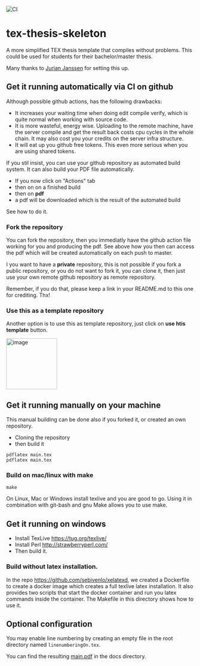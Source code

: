 ![CI](https://github.com/sebivenlo/tex-thesis-skeleton/workflows/CI/badge.svg)

# tex-thesis-skeleton
A more simplified TEX thesis template that compiles without problems. This could be used for students for their bachelor/master thesis.

Many thanks to [Jurian Janssen](https://github.com/Woeler) for setting this up.

## Get it running automatically via CI on github

Although possible github actions, has the following drawbacks:

* It increases your waiting time when doing edit compile verify, which is quite normal when working with source code.
* It is more wasteful, energy wise. Uploading to the remote machine, have the server compile and get the result back costs cpu cycles in the whole chain. It may also cost you your credits on the server infra structure.
* It will eat up you github free tokens. This even more serious when you are using shared tokens.

If you stil insist, you can use your github repository as automated build system. It can also build your PDF file automatically.

- If you now click on "Actions" tab
- then on on a finished build
- then on **pdf**
- a pdf will be downloaded which is the result of the automated build

See how to do it.

### Fork the repository

You can fork the repository, then you immediatly have the github action file working for you and producing the pdf. See above how you then can access the pdf which will be created automatically on each push to master.

I you want to have a **private** repository, this is not possible if you fork a public repository, or you do not want to fork it, you can clone it, then just use your own remote github repository as remote repository.

Remember, if you do that, please keep a link in your README.md to this one for crediting. Thx!

### Use this as a template repository

Another option is to use this as template repository, just click on **use htis template** button.

<img width="136" alt="image" src="https://user-images.githubusercontent.com/764295/78676875-54943900-78e7-11ea-9e5d-a23cab84ef24.png">


## Get it running manually on your machine

This manual building can be done also if you forked it, or created an own repository.

- Cloning the repository
- then build it

```
pdflatex main.tex
pdflatex main.tex
```

### Build on mac/linux with make
```
make
```
On Linux, Mac or Windows install texlive and you are good to go. Using it in combination with git-bash and gnu Make allows you to use make.

## Get it running on windows
- Install TexLive  https://tug.org/texlive/
- Install Perl     http://strawberryperl.com/
- Then build it.

### Build without latex installation.

In the repo https://github.com/sebivenlo/xelatexd, we created a Dockerfile to create a docker image which
creates a full texlive latex installation. It also provides two scripts that start the docker container and run
you latex commands inside the container. The Makefile in this directory shows how to use it.


## Optional configuration
You may enable line numbering by creating an empty file in the root directory named `linenumberingOn.tex`.

You can find the resulting [main.pdf](docs/main.pdf) in the docs directory.

